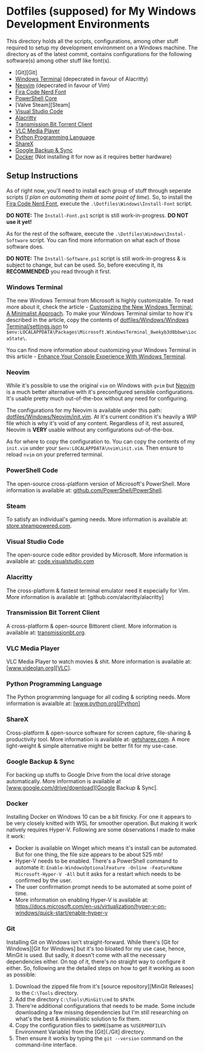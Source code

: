# Dotfiles (supposed) for My Windows Development Environments
<!-- TODO: Clean it up & organize details properly. -->
This directory holds all the scripts, configurations, among other stuff required to setup my development environment on a Windows machine. The directory as of the latest commit, contains configurations for the following software(s) among other stuff like font(s).

- [Git][Git]
- [Windows Terminal][Windows Terminal] (depecrated in favour of Alacritty)
- [Neovim][Neovim] (depecrated in favour of Vim)
- [Fira Code Nerd Font][Fira Code Nerd Font]
- [PowerShell Core][PowerShell Core]
- [Valve Steam][Steam]
- [Visual Studio Code][VSCode]
- [Alacritty][Alacritty]
- [Transmission Bit Torrent Client][Transmission]
- [VLC Media Player][VLC]
- [Python Programming Language][Python]
- [ShareX][ShareX]
- [Google Backup & Sync][Google Backup & Sync]
- [Docker][Docker] (Not installing it for now as it requires better hardware)

## Setup Instructions

As of right now, you'll need to install each group of stuff through seperate scripts (_I plan on automating them at some point of time_). So, to install the [Fira Code Nerd Font][Fira Code Nerd Font], execute the `.\Dotfiles\Windows\Install-Font` script.

**DO NOTE:** The `Install-Font.ps1` script is still work-in-progress. **DO NOT use it yet!**

As for the rest of the software, execute the `.\Dotfiles\Windows\Instal-Software` script. You can find more information on what each of those software does.

**DO NOTE:** The `Install-Software.ps1` script is still work-in-progress & is subject to change, but can be used. So, before executing it, its **RECOMMENDED** you read through it first.

### Windows Terminal

The new Windows Terminal from Microsoft is highly customizable. To read more about it, check the article - [Customizing the New Windows Terminal: A Minimalist Approach][Blog Post]. To make your Windows Terminal similar to how it's described in the article, copy the contents of [dotfiles/Windows/Windows Terminal/settings.json][Windows Terminal Config File] to `$env:LOCALAPPDATA\Packages\Microsoft.WindowsTerminal_8wekyb3d8bbwe\LocaState\`.

You can find more information about customizing your Windows Terminal in this article - [Enhance Your Console Experience With Windows Terminal][Reference Article].

### Neovim

While it's possible to use the original `vim` on Windows with `gvim` but [Neovim][Neovim Homepage] is a much better alternative with it's preconfigured sensible configurations. It's usable pretty much out-of-the-box without any need for configuring.

The configurations for my Neovim is available under this path: [dotfiles/Windows/Neovim/init.vim][My Neovim Config File]. At it's current condition it's heavily a WIP file which is why it's void of any content. Regardless of it, rest assured, Neovim is **VERY** usable without any configurations out-of-the-box.

As for where to copy the configuration to. You can copy the contents of my `init.vim` under your `$env:LOCALAPPDATA\nvim\init.vim`. Then ensure to reload `nvim` on your preferred terminal.

### PowerShell Code

The open-source cross-platform version of Microsoft's PowerShell. More information is available at: [github.com/PowerShell/PowerShell][PowerShell Core].

### Steam

To satisfy an individual's gaming needs. More information is available at: [store.steampowered.com][Valve Steam].

### Visual Studio Code

The open-source code editor provided by Microsoft. More information is available at: [code.visualstudio.com][VSCode]

### Alacritty

The cross-platform & fastest terminal emulator need it especially for Vim. More information is available at: [github.com/alacritty/alacritty]

### Transmission Bit Torrent Client

A cross-platform & open-source Bittorent client. More information is available at: [transmissionbt.org][Transmission].

### VLC Media Player

VLC Media Player to watch movies & shit. More information is available at: [www.videolan.org][VLC].

### Python Programming Language

The Python programming language for all coding & scripting needs. More information is avaialble at: [www.python.org][Python]

### ShareX

Cross-platform & open-source software for screen capture, file-sharing & productivity tool. More information is available at: [getsharex.com][ShareX]. A more light-weight & simple alternative might be better fit for my use-case.

### Google Backup & Sync

For backing up stuffs to Google Drive from the local drive storage automatically. More information is available at [www.google.com/drive/download][Google Backup & Sync].

### Docker

Installing Docker on Windows 10 can be a bit finicky. For one it appears to be very closely knitted with WSL for smoother operation. But making it work natively requires Hyper-V.
Following are some observations I made to make it work:

- Docker is available on Winget which means it's install can be automated. But
  for one thing, the file size appears to be about 525 mb!
- Hyper-V needs to be enabled. There's a PowerShell command to automate it:
  `Enable-WindowsOptionalFeature -Online -FeatureName Microsoft-Hyper-V -All`
but it asks for a restart which needs to be confirmed by the user.
- The user confirmation prompt needs to be automated at some point of time.
- More information on enabling Hyper-V is available at: https://docs.microsoft.com/en-us/virtualization/hyper-v-on-windows/quick-start/enable-hyper-v

### Git

Installing Git on Windows isn't straight-forward. While there's [Git for Windows][Git for Windows] but it's too bloated for my use case, hence, MinGit is used. But sadly, it doesn't come with all the necessary dependencies either. On top of it, there's no straight way to configure it either. So, following are the detailed steps on how to get it working as soon as possible:

1. Download the zipped file from it's [source repository][MinGit Releases] to the `C:\Tools` directory.
2. Add the directory `C:\Tools\MinGit\cmd` to `$PATH`.
3. There're additional configurations that needs to be made. Some include downloading a few missing dependencies but I'm still researching on what's the best & minimalistic solution to fix them.
4. Copy the configuration files to `$HOME`(same as `%USERPROFILE%` Environment Variable) from the [Git](./Git] directory.
5. Then ensure it works by typing the `git --version` command on the command-line interface.
 
<!-- Reference Links -->
[Windows Terminal]: https://github.com/Jarmos-san/dotfiles/tree/master/Windows/Windows%20Terminal
[Neovim]: https://github.com/Jarmos-san/dotfiles/tree/master/Windows/nvim
[Blog Post]: https:jarmos.netlify.app/customizing-windows-terminal-a-minimalist-approach
[Windows Terminal Config File]: https://github.com/Jarmos-san/dotfiles/tree/master/Windows/Windows%20Terminal/settings.json
[Reference Article]: https://adamtheautomator.com/new-windows-terminal
[Neovim Homepage]: https://adamtheautomator.com/new-windows-terminal
[My Neovim Config File]: https://github.com/Jarmos-san/dotfiles/tree/master/Neovim/init.vim
[Fira Code Nerd Font]: https://github.com/ryanoasis/nerd-fonts/tree/master/patched-fonts/FiraCode
[PowerShell Core]: https://github.com/PowerShell/PowerShell
[Valve Steam]: https://store.steampowered.com/
[VSCode]: https://code.visualstudio.com/
[Alacritty]: https://github.com/alacritty/alacritty
[Transmission]: https://transmissionbt.com/
[VLC]: https://www.videolan.org/
[Python]: https://www.python.org/
[ShareX]: https://getsharex.com/
[Google Backup & Sync]: https://www.google.com/drive/download/
[Docker]: https://www.docker.com/
